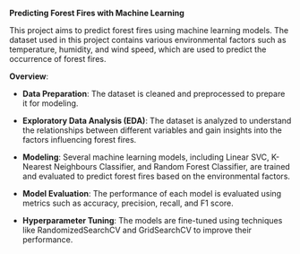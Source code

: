 ****Predicting Forest Fires with Machine Learning****

This project aims to predict forest fires using machine learning models. The dataset used in this project contains various environmental factors such as temperature, humidity, and wind speed, which are used to predict the occurrence of forest fires.

**Overview**:

- **Data Preparation**: The dataset is cleaned and preprocessed to prepare it for modeling.

- **Exploratory Data Analysis (EDA)**: The dataset is analyzed to understand the relationships between different variables and gain insights into the factors influencing forest fires.

- **Modeling**: Several machine learning models, including Linear SVC, K-Nearest Neighbours Classifier, and Random Forest Classifier, are trained and evaluated to predict forest fires based on the environmental factors.

- **Model Evaluation**: The performance of each model is evaluated using metrics such as accuracy, precision, recall, and F1 score.

- **Hyperparameter Tuning**: The models are fine-tuned using techniques like RandomizedSearchCV and GridSearchCV to improve their performance.
